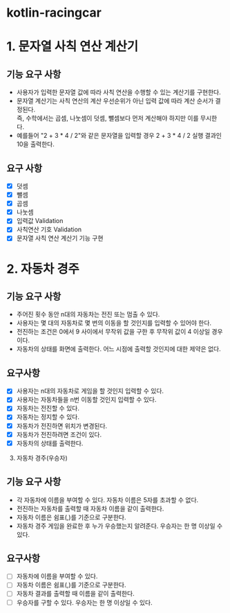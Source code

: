 # kotlin-racingcar

# 1. 문자열 사칙 연산 계산기
## 기능 요구 사항
* 사용자가 입력한 문자열 값에 따라 사칙 연산을 수행할 수 있는 계산기를 구현한다.
* 문자열 계산기는 사칙 연산의 계산 우선순위가 아닌 입력 값에 따라 계산 순서가 결정된다.  
즉, 수학에서는 곱셈, 나눗셈이 덧셈, 뺄셈보다 먼저 계산해야 하지만 이를 무시한다.
* 예를들어 "2 + 3 * 4 / 2"와 같은 문자열을 입력할 경우 2 + 3 * 4 / 2 실행 결과인 10을 출력한다.

## 요구 사항
- [X] 덧셈
- [X] 뺄셈
- [X] 곱셈
- [X] 나눗셈
- [X] 입력값 Validation
- [X] 사칙연산 기호 Validation
- [X] 문자열 사칙 연산 계산기 기능 구현 

# 2. 자동차 경주
## 기능 요구 사항
* 주어진 횟수 동안 n대의 자동차는 전진 또는 멈출 수 있다.
* 사용자는 몇 대의 자동차로 몇 번의 이동을 할 것인지를 입력할 수 있어야 한다. 
* 전진하는 조건은 0에서 9 사이에서 무작위 값을 구한 후 무작위 값이 4 이상일 경우이다. 
* 자동차의 상태를 화면에 출력한다. 어느 시점에 출력할 것인지에 대한 제약은 없다.

## 요구사항
- [X] 사용자는 n대의 자동차로 게임을 할 것인지 입력할 수 있다.
- [X] 사용자는 자동차들을 n번 이동할 것인지 입력할 수 있다.
- [X] 자동차는 전진할 수 있다.
- [X] 자동차는 정지할 수 있다.
- [X] 자동차가 전진하면 위치가 변경된다.
- [X] 자동차가 전진하려면 조건이 있다.
- [X] 자동차의 상태를 출력한다.

3. 자동차 경주(우승자)
## 기능 요구 사항
* 각 자동차에 이름을 부여할 수 있다. 자동차 이름은 5자를 초과할 수 없다.
* 전진하는 자동차를 출력할 때 자동차 이름을 같이 출력한다.
* 자동차 이름은 쉼표(,)를 기준으로 구분한다.
* 자동차 경주 게임을 완료한 후 누가 우승했는지 알려준다. 우승자는 한 명 이상일 수 있다. 

## 요구사항
- [ ] 자동차에 이름을 부여할 수 있다.
- [ ] 자동차 이름은 쉼표(,)를 기준으로 구분한다.
- [ ] 자동차 결과를 출력할 때 이름을 같이 출력한다.
- [ ] 우승자를 구할 수 있다. 우승자는 한 명 이상일 수 있다.
